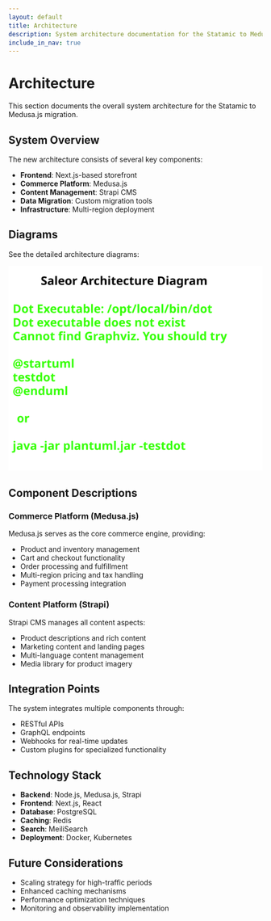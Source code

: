 ```yaml
---
layout: default
title: Architecture
description: System architecture documentation for the Statamic to Medusa.js migration
include_in_nav: true
---
```


# Architecture

This section documents the overall system architecture for the Statamic to Medusa.js migration.

## System Overview

The new architecture consists of several key components:

- **Frontend**: Next.js-based storefront
- **Commerce Platform**: Medusa.js
- **Content Management**: Strapi CMS
- **Data Migration**: Custom migration tools
- **Infrastructure**: Multi-region deployment

## Diagrams

See the detailed architecture diagrams:

![Architecture Overview](/assets/images/architecture-diagram.svg)

## Component Descriptions

### Commerce Platform (Medusa.js)

Medusa.js serves as the core commerce engine, providing:

- Product and inventory management
- Cart and checkout functionality
- Order processing and fulfillment
- Multi-region pricing and tax handling
- Payment processing integration

### Content Platform (Strapi)

Strapi CMS manages all content aspects:

- Product descriptions and rich content
- Marketing content and landing pages
- Multi-language content management
- Media library for product imagery

## Integration Points

The system integrates multiple components through:

- RESTful APIs
- GraphQL endpoints
- Webhooks for real-time updates
- Custom plugins for specialized functionality

## Technology Stack

- **Backend**: Node.js, Medusa.js, Strapi
- **Frontend**: Next.js, React
- **Database**: PostgreSQL
- **Caching**: Redis
- **Search**: MeiliSearch
- **Deployment**: Docker, Kubernetes

## Future Considerations

- Scaling strategy for high-traffic periods
- Enhanced caching mechanisms
- Performance optimization techniques
- Monitoring and observability implementation 